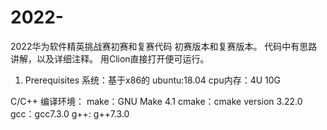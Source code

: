 # 2022-
2022华为软件精英挑战赛初赛和复赛代码
初赛版本和复赛版本。
代码中有思路讲解，以及详细注释。
用Clion直接打开便可运行。

1. Prerequisites
系统：基于x86的 ubuntu:18.04
cpu内存：4U 10G

C/C++ 编译环境：
make：GNU Make 4.1
cmake：cmake version 3.22.0
gcc：gcc7.3.0
g++: g++7.3.0
